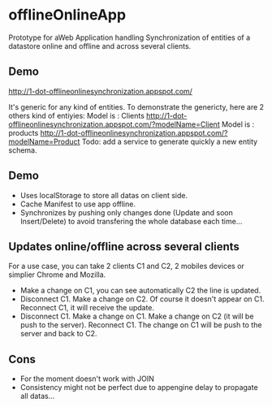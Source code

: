 offlineOnlineApp
================


Prototype for aWeb Application handling Synchronization of entities of a datastore online and offline and across several clients.


## Demo

http://1-dot-offlineonlinesynchronization.appspot.com/

It's generic for any kind of entities. To demonstrate the genericty, here are 2 others kind of entiyies:
Model is : Clients
http://1-dot-offlineonlinesynchronization.appspot.com/?modelName=Client
Model is : products
http://1-dot-offlineonlinesynchronization.appspot.com/?modelName=Product
Todo: add a service to generate quickly a new entity schema.

## Demo
- Uses localStorage to store all datas on client side.
- Cache Manifest to use app offline.
- Synchronizes by pushing only changes done (Update and soon Insert/Delete) to avoid transfering the whole database each time...

## Updates online/offline across several clients
For a use case, you can take 2 clients C1 and C2, 2 mobiles devices or simplier Chrome and Mozilla.
- Make a change on C1, you can see automatically C2 the line is updated.
- Disconnect C1. Make a change on C2. Of course it doesn't appear on C1. Reconnect C1, it will receive the update.
- Disconnect C1. Make a change on C1. Make a change on C2 (it will be push to the server). Reconnect C1. The change on C1 will be push to the server and back to C2.


## Cons
- For the moment doesn't work with JOIN
- Consistency might not be perfect due to appengine delay to propagate all datas...
